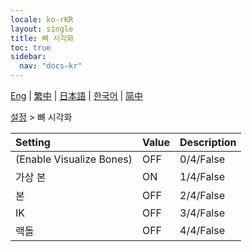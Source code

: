 ```yaml
---
locale: ko-rKR
layout: single
title: 뼈 시각화
toc: true
sidebar:
  nav: "docs-kr"
---
```

[Eng](/dancexr/menu/2025.4/actor/visualize_bones) | [繁中](/tw/dancexr/menu/2025.4/actor/visualize_bones) | [日本語](/jp/dancexr/menu/2025.4/actor/visualize_bones) | [한국어](/kr/dancexr/menu/2025.4/actor/visualize_bones) | [简中](/zh/dancexr/menu/2025.4/actor/visualize_bones)

[설정](../menu#설정) > 뼈 시각화



| Setting | Value | Description |
| :--- | --- | :--- |
| (Enable Visualize Bones) | OFF | 0/4/False
| 가상 본 | ON | 1/4/False
| 본 | OFF | 2/4/False
| IK | OFF | 3/4/False
| 랙돌 | OFF | 4/4/False
